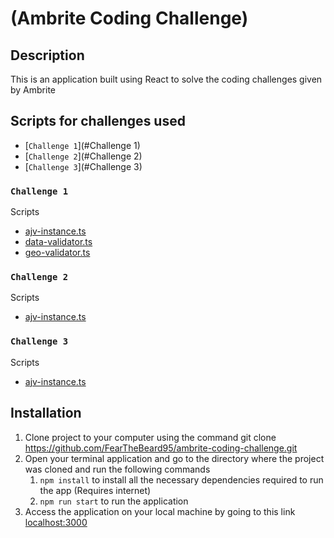 #  (Ambrite Coding Challenge)

## Description

This is an application built using React to solve the coding challenges given by Ambrite

## Scripts for challenges used

- [`Challenge 1`](#Challenge 1)
- [`Challenge 2`](#Challenge 2)
- [`Challenge 3`](#Challenge 3)

### `Challenge 1`

Scripts

- [ajv-instance.ts](src/utils/json-validators/ajv-instance.ts)
- [data-validator.ts](src/utils/json-validators/data-validator.ts)
- [geo-validator.ts](src/utils/json-validators/geo-validator.ts)

### `Challenge 2`

Scripts

- [ajv-instance.ts](src/utils/locations-sort.ts)

### `Challenge 3`

Scripts

- [ajv-instance.ts](src/utils/data-merge.ts)

## Installation

1. Clone project to your computer using the command git clone https://github.com/FearTheBeard95/ambrite-coding-challenge.git
2. Open your terminal application and go to the directory where the project was cloned and run the following commands
      1. `npm install` to install all the necessary dependencies required to run the app (Requires internet)
      2. `npm run start` to run the application
3. Access the application on your local machine by going to this link [localhost:3000](http://localhost:3000/) 
